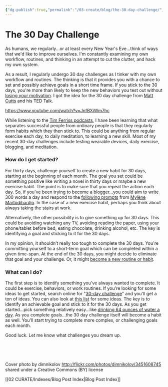 ```yaml
---
{"dg-publish":true,"permalink":"/03-create/blog/the-30-day-challenge/","title":"The 30 Day Challenge","tags":["workflow","routines","habits"]}
---
```


# The 30 Day Challenge

As humans, we regularly...or at least every New Year's Eve...think of ways that we'd like to improve ourselves. I'm constantly examining my own workflow, routines, and thinking in an attempt to cut the clutter, and hack my own system.

As a result, I regularly undergo 30 day challenges as I tinker with my own workflow and routines. The thinking is that it provides you with a chance to set and possibly achieve goals in a short time frame. If you stick to the 30 days, you're more than likely to keep the new behaviors you test out without [losing your motivation](http://www.fitnessmagazine.com/weight-loss/tips/motivation/make-over-your-motivation/). I got the idea for the 30 day challenge from [Matt Cutts](https://twitter.com/mattcutts?ref_src=twsrc%5Egoogle%7Ctwcamp%5Eserp%7Ctwgr%5Eauthor) and his TED Talk.

https://www.youtube.com/watch?v=JnfBXjWm7hc

While listening to the [Tim Ferriss podcasts](http://fourhourworkweek.com/podcast/), I have been learning that what separates successful people from ordinary people is that they regularly form habits which they then stick to. This could be anything from regular exercise each day, to daily meditation, to learning a new skill. Most of my recent 30-day challenges include testing wearable devices, daily exercise, blogging, and meditation.

### How do I get started?

For thirty days, challenge yourself to create a new habit for 30 days, starting at the beginning of each month. The goal you set could be something positive like writing a novel in thirty days or maybe a new exercise habit. The point is to make sure that you repeat the action each day. So, if you've been trying to become a blogger...you could aim to write 300 words a day and respond to the [following prompts](https://flic.kr/s/aHsjv4qFwe) from [Mylène Martodihardjo](https://www.flickr.com/photos/imylene). In the case of a new exercise habit, perhaps you think about always taking the stairs at work.

Alternatively, the other possibility is to give something up for 30 days. This could be avoiding watching any TV, avoiding reading the paper, using your phone/tablet before bed, eating chocolate, drinking alcohol, etc. The key is identifying a goal and sticking to it for the 30 days.

In my opinion, it shouldn’t really too tough to complete the 30 days. You're committing yourself to a short-term goal which can be completed within a given time-span. At the end of the 30 days, you might decide to eliminate that goal and your challenge. Or, it might [become a new routine or habit](https://blogs.ucl.ac.uk/hbrc/2012-06-29/busting-the-21-days-habit-formation-myth/).

### What can I do?

The first step is to identify something you've always wanted to complete. It could be exercise, behaviors, or work routines. If you're looking for some ideas to get started, search online for "[30-day challenge](http://lmgtfy.com/?q=30+day+challenge)" and you'll get a ton of ideas. You can also look at [this list](http://www.feelgoodhacks.com/six-30-day-challenges-will-change-life/) for some ideas. The key is to identify an achievable goal and stick to it for the 30 days. As you get started...pick something relatively easy...like [drinking 64 ounces of water a day](http://www.mayoclinic.org/healthy-lifestyle/nutrition-and-healthy-eating/in-depth/water/art-20044256). As you complete goals...the 30 day challenge itself will become a habit as well. You'll start trying to complete more complex, or challenging goals each month.

Good luck. Let me know what challenges you dream up.

 

 

Cover photo by dimnikolov http://flickr.com/photos/dimnikolov/3451608745 shared under a Creative Commons (BY) license

[[02 CURATE/Indexes/Blog Post Index\|Blog Post Index]]